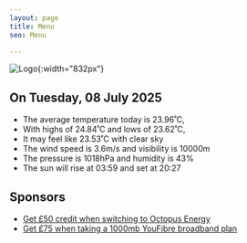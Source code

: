 ```yaml
---
layout: page
title: Menu
seo: Menu

---
```


![Logo](/images/logo.jpg){:width="832px"}

<!-- weather_marker starts -->
## On Tuesday, 08 July 2025

- The average temperature today is 23.96˚C,
- With highs of 24.84˚C and lows of 23.62˚C,
- It may feel like 23.53˚C with clear sky
- The wind speed is 3.6m/s and visibility is 10000m
- The pressure is 1018hPa and humidity is 43%
- The sun will rise at 03:59 and set at 20:27

<!-- weather_marker ends -->

## Sponsors

- [Get £50 credit when switching to Octopus Energy](https://bit.ly/3oD1nnS)
- [Get £75 when taking a 1000mb YouFibre broadband plan](https://aklam.io/91zWhU?)
